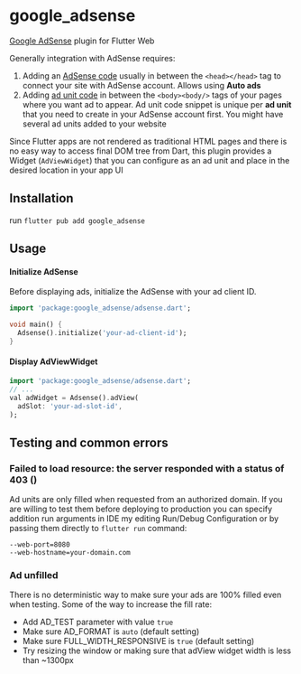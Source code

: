 # google_adsense
[Google AdSense](https://adsense.google.com/intl/en_us/start/) plugin for Flutter Web

Generally integration with AdSense requires:

1. Adding an [AdSense code](https://support.google.com/adsense/answer/9274634?hl=en&ref_topic=28893&sjid=9002959242386336076-EU) usually in between the `<head></head>` tag to connect your site with AdSense account. Allows using **Auto ads**
2.  Adding [ad unit code](https://support.google.com/adsense/answer/9274025?sjid=9002959242386336076-EU) in between the `<body><body/>` tags of your pages where you want ad to appear. Ad unit code snippet is unique per **ad unit** that you need to create in your AdSense account first. You might have several ad units added to your website

Since Flutter apps are not rendered as traditional HTML pages and there is no easy way to access final DOM tree from Dart, this plugin provides a Widget (`AdViewWidget`) that you can configure as an ad unit and place in the desired location in your app UI


## Installation
run `flutter pub add google_adsense`

## Usage
#### Initialize AdSense
Before displaying ads, initialize the AdSense with your ad client ID.
```dart
import 'package:google_adsense/adsense.dart';

void main() {
  Adsense().initialize('your-ad-client-id');
}
```
#### Display AdViewWidget
```dart
import 'package:google_adsense/adsense.dart';
// ...
val adWidget = Adsense().adView(
  adSlot: 'your-ad-slot-id',
);
```

## Testing and common errors

### Failed to load resource: the server responded with a status of 403 ()
Ad units are only filled when requested from an authorized domain. If you are willing to test them before deploying to production you can specify addition run arguments in IDE my editing Run/Debug Configuration or by passing them directly to `flutter run` command:

`--web-port=8080`  
`--web-hostname=your-domain.com`

### Ad unfilled  

There is no deterministic way to make sure your ads are 100% filled even when testing. Some of the way to increase the fill rate:


- Add AD_TEST parameter with value `true`  
- Make sure AD_FORMAT is `auto` (default setting)
- Make sure FULL_WIDTH_RESPONSIVE is `true` (default setting)
- Try resizing the window or making sure that adView widget width is less than ~1300px 